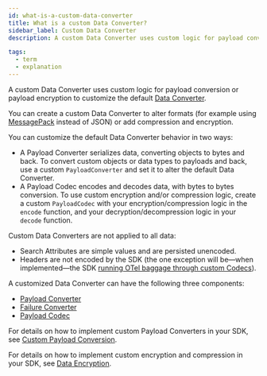 ```yaml
---
id: what-is-a-custom-data-converter
title: What is a custom Data Converter?
sidebar_label: Custom Data Converter
description: A custom Data Converter uses custom logic for payload conversion or payload encryption to customize the default Data Converter.

tags:
  - term
  - explanation
---
```


A custom Data Converter uses custom logic for payload conversion or payload encryption to customize the default [Data Converter](/concepts/what-is-a-data-converter).

You can create a custom Data Converter to alter formats (for example using [MessagePack](https://msgpack.org/) instead of JSON) or add compression and encryption.

You can customize the default Data Converter behavior in two ways:

- A Payload Converter serializes data, converting objects to bytes and back. To convert custom objects or data types to payloads and back, use a custom `PayloadConverter` and set it to alter the default Data Converter.
- A Payload Codec encodes and decodes data, with bytes to bytes conversion. To use custom encryption and/or compression logic, create a custom `PayloadCodec` with your encryption/compression logic in the `encode` function, and your decryption/decompression logic in your `decode` function.

Custom Data Converters are not applied to all data:

- Search Attributes are simple values and are persisted unencoded.
- Headers are not encoded by the SDK (the one exception will be—when implemented—the SDK [running OTel baggage through custom Codecs](https://github.com/temporalio/sdk-typescript/issues/514)).

A customized Data Converter can have the following three components:

- [Payload Converter](/concepts/what-is-a-payload-converter)
- [Failure Converter](/concepts/what-is-a-failure-converter)
- [Payload Codec](/concepts/what-is-a-payload-codec)

For details on how to implement custom Payload Converters in your SDK, see [Custom Payload Conversion](/app-dev-context/custom-payload-conversion).

For details on how to implement custom encryption and compression in your SDK, see [Data Encryption](/prod-readiness-context/data-encryption).
